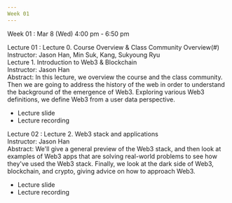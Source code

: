 ```yaml
---
Week 01
---
```


Week 01
  : Mar 8 (Wed) 4:00 pm - 6:50 pm

Lecture 01
  : 
Lecture 0. Course Overview & Class Community Overview(#)<br>
Instructor: Jason Han, Min Suk, Kang, Sukyoung Ryu<br>
Lecture 1. Introduction to Web3 & Blockchain<br>
Instructor: Jason Han<br>
Abstract: In this lecture, we overview the course and the class community. Then we are going to address the history of the web in order to understand the background of the emergence of Web3. Exploring various Web3 definitions, we define Web3 from a user data perspective.<br>
- Lecture slide<br>
- Lecture recording<br>

Lecture 02
  :
Lecture 2. Web3 stack and applications<br>
Instructor: Jason Han<br>
Abstract: We'll give a general preview of the Web3 stack, and then look at examples of Web3 apps that are solving real-world problems to see how they've used the Web3 stack. Finally, we look at the dark side of Web3, blockchain, and crypto, giving advice on how to approach Web3. 
<ul>
  <li>Lecture slide</li>
  <li>Lecture recording</li>
</ul>
